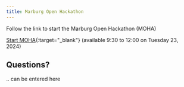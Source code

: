 ```yaml
---
title: Marburg Open Hackathon
---
```


Follow the link to start the Marburg Open Hackathon (MOHA)

<!--more-->


[Start MOHA](https://ilias.uni-marburg.de/data/UNIMR/lm_data/lm_3976505/index.html){:target="_blank"}
(available 9:30 to 12:00 on Tuesday 23, 2024) 




## Questions?
.. can be entered here

<script src="https://utteranc.es/client.js" repo="GeoMOER/moer-mpg-data-analysis" issue-term="moer-mpg-data-analysis_unit11" theme="github-light" crossorigin="anonymous" async> </script> 
